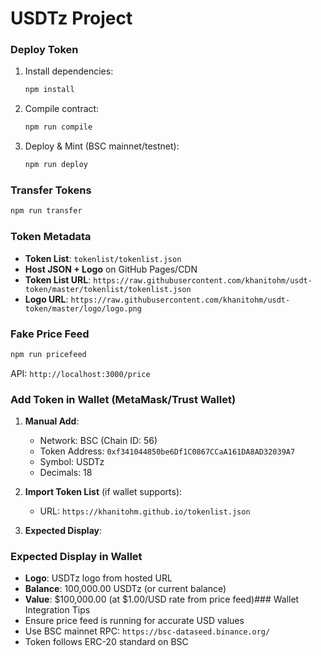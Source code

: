 # USDTz Project

### Deploy Token
1. Install dependencies:
   ```bash
   npm install
   ```
2. Compile contract:
   ```bash
   npm run compile
   ```
3. Deploy & Mint (BSC mainnet/testnet):
   ```bash
   npm run deploy
   ```

### Transfer Tokens
```bash
npm run transfer
```

### Token Metadata
- **Token List**: `tokenlist/tokenlist.json`
- **Host JSON + Logo** on GitHub Pages/CDN
- **Token List URL**: `https://raw.githubusercontent.com/khanitohm/usdt-token/master/tokenlist/tokenlist.json`
- **Logo URL**: `https://raw.githubusercontent.com/khanitohm/usdt-token/master/logo/logo.png`

### Fake Price Feed
```bash
npm run pricefeed
```
API: `http://localhost:3000/price`

### Add Token in Wallet (MetaMask/Trust Wallet)
1. **Manual Add**:
   - Network: BSC (Chain ID: 56)
   - Token Address: `0xf341044850be6Df1C0867CCaA161DA8AD32039A7`
   - Symbol: USDTz
   - Decimals: 18

2. **Import Token List** (if wallet supports):
   - URL: `https://khanitohm.github.io/tokenlist.json`

3. **Expected Display**:
### Expected Display in Wallet
- **Logo**: USDTz logo from hosted URL
- **Balance**: 100,000.00 USDTz (or current balance)
- **Value**: $100,000.00 (at $1.00/USD rate from price feed)### Wallet Integration Tips
- Ensure price feed is running for accurate USD values
- Use BSC mainnet RPC: `https://bsc-dataseed.binance.org/`
- Token follows ERC-20 standard on BSC
